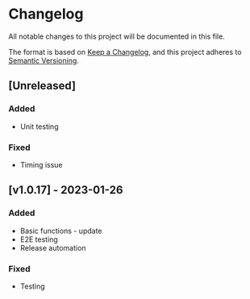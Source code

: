 # Changelog

All notable changes to this project will be documented in this file.

The format is based on [Keep a Changelog](https://keepachangelog.com/en/1.0.0/),
and this project adheres to [Semantic Versioning](https://semver.org/spec/v2.0.0.html).

## [Unreleased]

### Added

- Unit testing

### Fixed

- Timing issue

## [v1.0.17] - 2023-01-26

### Added

- Basic functions - update
- E2E testing
- Release automation

### Fixed

- Testing


